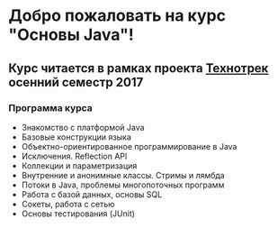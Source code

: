 # Добро пожаловать на курс "Основы Java"!
## Курс читается в рамках проекта  [Технотрек](https://track.mail.ru) осенний семестр 2017

### Программа курса

* Знакомство с платформой Java  
* Базовые конструкции языка
* Объектно-ориентированное программирование в Java  
* Исключения. Reflection API  
* Коллекции и параметризация  
* Внутренние и анонимные классы. Стримы и лямбда
* Потоки в Java, проблемы многопоточных программ
* Работа с базой данных, основы SQL 
* Сокеты, работа с сетью
* Основы тестирования (JUnit)  
